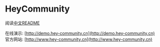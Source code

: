 HeyCommunity
========================
阅读[中文README]('README_cn.md')

在线演示: [http://demo.hey-community.cn](http://demo.hey-community.cn)   
官方网站: [http://www.hey-community.cn](http://www.hey-community.cn)   


